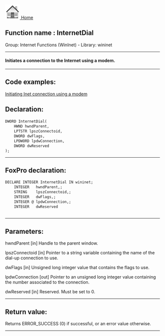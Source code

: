 [<img src="../../images/home.png"> Home ](https://github.com/VFPX/Win32API)  

## Function name : InternetDial
Group: Internet Functions (WinInet) - Library: wininet    
***  


#### Initiates a connection to the Internet using a modem.
***  


## Code examples:
[Initiating Inet connection using a modem](../../samples/sample_312.md)  

## Declaration:
```foxpro  
DWORD InternetDial(
	HWND hwndParent,
    LPTSTR lpszConnectoid,
    DWORD dwFlags,
    LPDWORD lpdwConnection,
    DWORD dwReserved
);  
```  
***  


## FoxPro declaration:
```foxpro  
DECLARE INTEGER InternetDial IN wininet;
	INTEGER   hwndParent,;
	STRING    lpszConnectoid,;
	INTEGER   dwFlags,;
    INTEGER @ lpdwConnection,;
	INTEGER   dwReserved
  
```  
***  


## Parameters:
hwndParent
[in] Handle to the parent window.

lpszConnectoid
[in] Pointer to a string variable containing the name of the dial-up connection to use.

dwFlags
[in] Unsigned long integer value that contains the flags to use. 

lpdwConnection
[out] Pointer to an unsigned long integer value containing the number associated to the connection.

dwReserved
[in] Reserved. Must be set to 0.  
***  


## Return value:
Returns ERROR_SUCCESS (0) if successful, or an error value otherwise.   
***  

